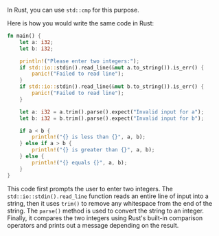 In Rust, you can use `std::cmp` for this purpose.

Here is how you would write the same code in Rust:

```rust
fn main() {
    let a: i32;
    let b: i32;

    println!("Please enter two integers:");
    if std::io::stdin().read_line(&mut a.to_string()).is_err() {
        panic!("Failed to read line");
    }
    if std::io::stdin().read_line(&mut b.to_string()).is_err() {
        panic!("Failed to read line");
    }

    let a: i32 = a.trim().parse().expect("Invalid input for a");
    let b: i32 = b.trim().parse().expect("Invalid input for b");

    if a < b {
        println!("{} is less than {}", a, b);
    } else if a > b {
        println!("{} is greater than {}", a, b);
    } else {
        println!("{} equals {}", a, b);
    }
}
```

This code first prompts the user to enter two integers. The `std::io::stdin().read_line` function reads an entire line of input into a string, then it uses `trim()` to remove any whitespace from the end of the string. The `parse()` method is used to convert the string to an integer. Finally, it compares the two integers using Rust's built-in comparison operators and prints out a message depending on the result.
